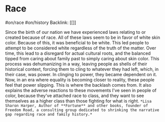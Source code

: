 # Race
#on/race #on/history 
Backlink: [[]]



Since the birth of our nation we have experienced laws relating to or created because of race. All of these laws seem to be in favor of white skin color.
Because of this, it was beneficial to be white. This led people to attempt to be considered white regardless of the truth of the matter. Over time, this lead to a disregard for actual cultural roots, and the balanced tipped from caring about family past to simply caring about skin color. This process was dehumanizing in a way, leaving people as shells of their historical context, forcing them to cling to whatever they had left, which, in their case, was power. In clinging to power, they became dependent on it. Now, in an era where equality is becoming closer to reality, these people feel that power slipping. This is where the backlash comes from. It also explains the adverse reactions to these movements I've seen in people of color, because they've attached race to class, and they want to see themselves as a higher class than those fighting for what is right. 
`*Lisa Sharon Harper, Author of **Fortune** and other books, founder of Freedom Road, a consulting group dedicated to shrinking the narrative gap regarding race and family history.*`

